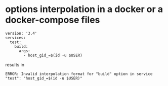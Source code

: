 # options interpolation in a docker or a docker-compose files



```
version: '3.4'
services:
  test:
    build:
      args:
        - host_gid_=$(id -u $USER)
```

results in

```
ERROR: Invalid interpolation format for "build" option in service "test": "host_gid_=$(id -u $USER)"
```